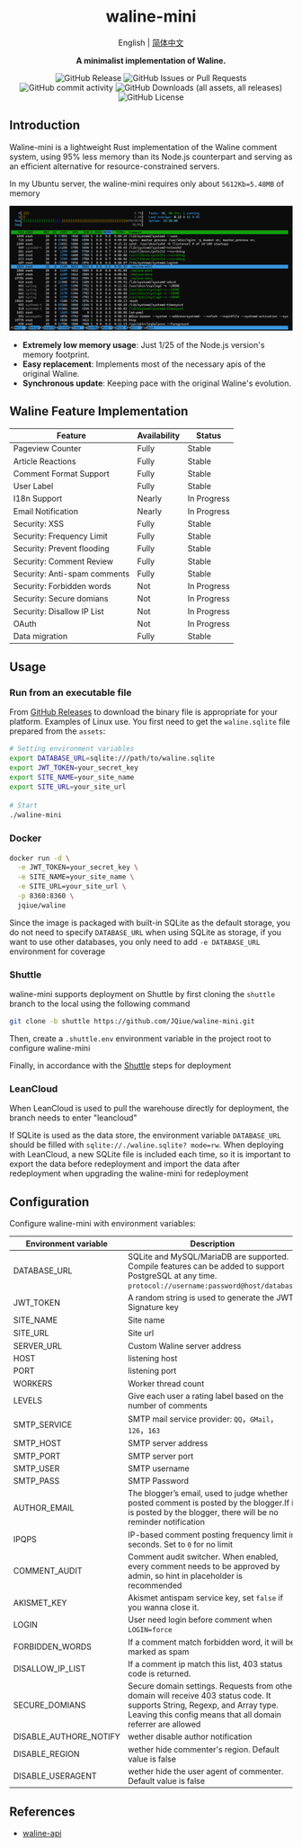<div align="center">
 <p><h1>waline-mini</h1></p>
  <p>English | <a href="./README.zh-CN.md">简体中文</a></p>
  <p><strong>A minimalist implementation of Waline.</strong></p>
  <p>

![GitHub Release](https://img.shields.io/github/v/release/JQiue/waline-mini)
![GitHub Issues or Pull Requests](https://img.shields.io/github/issues/JQiue/waline-mini)
![GitHub commit activity](https://img.shields.io/github/commit-activity/t/JQiue/waline-mini)
![GitHub Downloads (all assets, all releases)](https://img.shields.io/github/downloads/JQiue/waline-mini/total)
![GitHub License](https://img.shields.io/github/license/JQiue/waline-mini)
  </p>
</div>

## Introduction

Waline-mini is a lightweight Rust implementation of the Waline comment system, using 95% less memory than its Node.js counterpart and serving as an efficient alternative for resource-constrained servers.

In my Ubuntu server, the waline-mini requires only about `5612Kb=5.48MB` of memory

![mem](./assets/image.png)

+ **Extremely low memory usage**: Just 1/25 of the Node.js version's memory footprint.
+ **Easy replacement**: Implements most of the necessary apis of the original Waline.
+ **Synchronous update**: Keeping pace with the original Waline's evolution.

## Waline Feature Implementation

| Feature                      | Availability | Status      |
| ---------------------------- | ------------ | ----------- |
| Pageview Counter             | Fully        | Stable      |
| Article Reactions            | Fully        | Stable      |
| Comment Format Support       | Fully        | Stable      |
| User Label                   | Fully        | Stable      |
| I18n Support                 | Nearly       | In Progress |
| Email Notification           | Nearly       | In Progress |
| Security: XSS                | Fully        | Stable      |
| Security: Frequency Limit    | Fully        | Stable      |
| Security: Prevent flooding   | Fully        | Stable      |
| Security: Comment Review     | Fully        | Stable      |
| Security: Anti-spam comments | Fully        | Stable      |
| Security: Forbidden words    | Not          | In Progress |
| Security: Secure domians     | Not          | In Progress |
| Security: Disallow IP List   | Not          | In Progress |
| OAuth                        | Not          | In Progress |
| Data migration               | Fully        | Stable      |

## Usage

### Run from an executable file

From [GitHub Releases](https://github.com/JQiue/waline-mini/releases) to download the binary file is appropriate for your platform. Examples of Linux use. You first need to get the `waline.sqlite` file prepared from the `assets`:

```bash
# Setting environment variables
export DATABASE_URL=sqlite:///path/to/waline.sqlite
export JWT_TOKEN=your_secret_key
export SITE_NAME=your_site_name
export SITE_URL=your_site_url

# Start
./waline-mini
```

### Docker

```sh
docker run -d \
  -e JWT_TOKEN=your_secret_key \
  -e SITE_NAME=your_site_name \
  -e SITE_URL=your_site_url \
  -p 8360:8360 \
  jqiue/waline
```

Since the image is packaged with built-in SQLite as the default storage, you do not need to specify `DATABASE_URL` when using SQLite as storage, if you want to use other databases, you only need to add `-e DATABASE_URL` environment for coverage

### Shuttle

waline-mini supports deployment on Shuttle by first cloning the `shuttle` branch to the local using the following command

```sh
git clone -b shuttle https://github.com/JQiue/waline-mini.git
```

Then, create a `.shuttle.env` environment variable in the project root to configure waline-mini

Finally, in accordance with the [Shuttle](https://console.shuttle.dev/login) steps for deployment

### LeanCloud

When LeanCloud is used to pull the warehouse directly for deployment, the branch needs to enter "leancloud"

If SQLite is used as the data store, the environment variable `DATABASE_URL` should be filled with `sqlite://./waline.sqlite? mode=rw`. When deploying with LeanCloud, a new SQLite file is included each time, so it is important to export the data before redeployment and import the data after redeployment when upgrading the waline-mini for redeployment

## Configuration

Configure waline-mini with environment variables:

| Environment variable   | Description                                                                                                                                                                                 | Require | Default        |
| ---------------------- | ------------------------------------------------------------------------------------------------------------------------------------------------------------------------------------------- | ------- | -------------- |
| DATABASE_URL           | SQLite and MySQL/MariaDB are supported. Compile features can be added to support PostgreSQL at any time. `protocol://username:password@host/database`                                       | ✅       | -              |
| JWT_TOKEN              | A random string is used to generate the JWT Signature key                                                                                                                                   | ✅       | -              |
| SITE_NAME              | Site name                                                                                                                                                                                   | ✅       | -              |
| SITE_URL               | Site url                                                                                                                                                                                    | ✅       | -              |
| SERVER_URL             | Custom Waline server address                                                                                                                                                                |         | auto           |
| HOST                   | listening host                                                                                                                                                                              |         | `127.0.0.1`    |
| PORT                   | listening port                                                                                                                                                                              |         | `8360`         |
| WORKERS                | Worker thread count                                                                                                                                                                         |         | 1              |
| LEVELS                 | Give each user a rating label based on the number of comments                                                                                                                               |         | -              |
| SMTP_SERVICE           | SMTP mail service provider: `QQ`，`GMail`，`126`，`163`                                                                                                                                     |         | -              |
| SMTP_HOST              | SMTP server address                                                                                                                                                                         |         | -              |
| SMTP_PORT              | SMTP server port                                                                                                                                                                            |         | -              |
| SMTP_USER              | SMTP username                                                                                                                                                                               |         | -              |
| SMTP_PASS              | SMTP Password                                                                                                                                                                               |         | -              |
| AUTHOR_EMAIL           | The blogger’s email, used to judge whether posted comment is posted by the blogger.If it is posted by the blogger, there will be no reminder notification                                   |         | -              |
| IPQPS                  | IP-based comment posting frequency limit in seconds. Set to `0` for no limit                                                                                                                |         | `60`           |
| COMMENT_AUDIT          | Comment audit switcher. When enabled, every comment needs to be approved by admin, so hint in placeholder is recommended                                                                    |         | `false`        |
| AKISMET_KEY            | Akismet antispam service key, set `false` if you wanna close it.                                                                                                                            |         | `86fe49f5ea50` |
| LOGIN                  | User need login before comment when `LOGIN=force`                                                                                                                                           |         | `false`        |
| FORBIDDEN_WORDS        | If a comment match forbidden word, it will be marked as spam                                                                                                                                |         |                |
| DISALLOW_IP_LIST       | If a comment ip match this list, 403 status code is returned.                                                                                                                               |         |                |
| SECURE_DOMIANS         | Secure domain settings. Requests from other domain will receive 403 status code. It supports String, Regexp, and Array type. Leaving this config means that all domain referrer are allowed |         |                |
| DISABLE_AUTHORE_NOTIFY | wether disable author notification                                                                                                                                                          |         | `false`        |
| DISABLE_REGION         | wether hide commenter's region. Default value is false                                                                                                                                      |         | `false`        |
| DISABLE_USERAGENT      | wether hide the user agent of commenter. Default value is false                                                                                                                             |         | `false`        |

## References

+ [waline-api](https://waline.js.org/next/api/)
